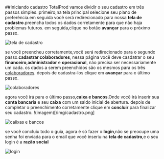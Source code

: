 ##Iniciando cadastro TotalProd 
vamos dividir o seu cadastro em três passos simples. primeiro,na tela principal selecione seu plano de preferência.em seguida você será redirecionado para nossa **tela de cadastro**.preencha todos os dados corretamente para que não haja problemas futuros. em seguida,clique no botão **avançar** para o próximo passo.

![tela de cadastro](https://media.giphy.com/media/KEeawQKh2MDJs2zhyG/giphy.gif)

se você preencheu corretamente,você será redirecionado para o segundo passo.**cadastrar colaboradores**, nessa página vocẽ deve casdatrar o seu **financeiro**,**administrador** e **operacional**, não precisa ser necessariamente um cada.
os dados a serem preenchidos são os mesmos para os três [colaboradores](index.rst). depois de cadastra-los clique em **avançar** para o último passo.

![colaboradores](https://media.giphy.com/media/jUi6ookV3uehxs5HBq/giphy.gif)

agora você irá para o último passo,**caixa e bancos**.Onde você irá inserir sua **conta bancaria** e seu **caixa** com um saldo inicial de abertura.
depois de completar o preenchimento corretamente clique em **concluir** para finalizar seu cadastro. 
!(imagem)[/img/cadastro.png] 

![caiixas e bancos](https://media.giphy.com/media/iFsTy8bamJZm9569x1/giphy.gif)

 se você concluiu todo o guia, agora é só fazer o **login**,não se preocupe uma senha foi enviada para o email que você inseriu na **tela de cadastro**,e o seu login é a **razão social**

![login](https://media.giphy.com/media/h7cUmgJg8tJ8IlWnYD/giphy.gif)